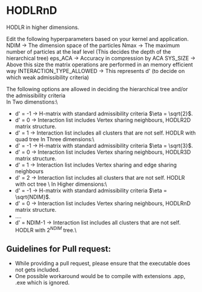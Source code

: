 # HODLRnD
HODLR in higher dimensions. 

Edit the following hyperparameters based on your kernel and application. 
NDIM -> The dimension space of the particles
Nmax -> The maximum number of particles at the leaf level (This decides the depth of the hierarchical tree)
eps_ACA -> Accuracy in compression by ACA
SYS_SIZE -> Above this size the matrix operations are performed in an memory efficient way
INTERACTION_TYPE_ALLOWED -> This represents d' (to decide on which weak admissibility criteria)

The following options are allowed in deciding the hierarchical tree and/or the admissibility criteria\
In Two dimenstions:\
* d' = -1 -> H-matrix with standard admissibility criteria $\eta = \sqrt{2}$.
* d' = 0 -> Interaction list includes Vertex sharing neighbours, HODLR2D matrix structure.
* d' = 1 -> Interaction list includes all clusters that are not self. HODLR with quad tree 
In Three dimensions:\
* d' = -1 -> H-matrix with standard admissibility criteria $\eta = \sqrt{3}$.
* d' = 0 -> Interaction list includes Vertex sharing neighbours, HODLR3D matrix structure.
* d' = 1 -> Interaction list includes Vertex sharing and edge sharing neighbours
* d' = 2 -> Interaction list includes all clusters that are not self. HODLR with oct tree \ 
In Higher dimensions:\
* d' = -1 -> H-matrix with standard admissibility criteria $\eta = \sqrt{NDIM}$.
* d' = 0 -> Interaction list includes Vertex sharing neighbours, HODLRnD matrix structure.
* ....
* d' = NDIM-1 -> Interaction list includes all clusters that are not self. HODLR with $2^{NDIM}$ tree.\  

## Guidelines for Pull request:
* While providing a pull request, please ensure that the executable does not gets included.
* One possible workaround would be to compile with extensions .app, .exe which is ignored. 
